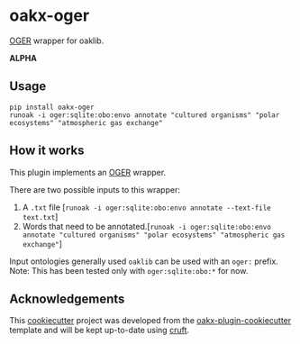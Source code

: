 # oakx-oger

[OGER](https://github.com/OntoGene/OGER) wrapper for oaklib.

**ALPHA**

## Usage

```
pip install oakx-oger
runoak -i oger:sqlite:obo:envo annotate "cultured organisms" "polar ecosystems" "atmospheric gas exchange"
```

## How it works

This plugin implements an [OGER](https://github.com/OntoGene/OGER) wrapper.

There are two possible inputs to this wrapper:
1. A `.txt` file [`runoak -i oger:sqlite:obo:envo annotate --text-file text.txt`]
2. Words that need to be annotated.[`runoak -i oger:sqlite:obo:envo annotate "cultured organisms" "polar ecosystems" "atmospheric gas exchange"`]

Input ontologies generally used `oaklib` can be used with an `oger:` prefix.
Note: This has been tested only with `oger:sqlite:obo:*` for now.


## Acknowledgements

This [cookiecutter](https://cookiecutter.readthedocs.io/en/stable/README.html) project was developed from the [oakx-plugin-cookiecutter](https://github.com/INCATools/oakx-plugin-cookiecutter) template and will be kept up-to-date using [cruft](https://cruft.github.io/cruft/).